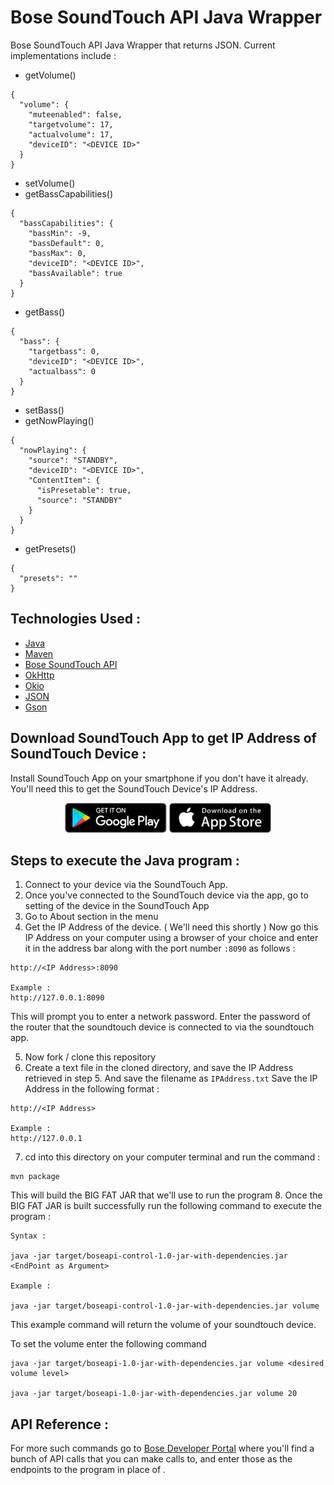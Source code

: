 # Bose SoundTouch API Java Wrapper
Bose SoundTouch API Java Wrapper that returns JSON. Current implementations include :

* getVolume()

```$xslt
{
  "volume": {
    "muteenabled": false,
    "targetvolume": 17,
    "actualvolume": 17,
    "deviceID": "<DEVICE ID>"
  }
}
```

* setVolume()
* getBassCapabilities()

```
{
  "bassCapabilities": {
    "bassMin": -9,
    "bassDefault": 0,
    "bassMax": 0,
    "deviceID": "<DEVICE ID>",
    "bassAvailable": true
  }
}

```

* getBass()

```$xslt
{
  "bass": {
    "targetbass": 0,
    "deviceID": "<DEVICE ID>",
    "actualbass": 0
  }
}
```

* setBass()
* getNowPlaying()

```$xslt
{
  "nowPlaying": {
    "source": "STANDBY",
    "deviceID": "<DEVICE ID>",
    "ContentItem": {
      "isPresetable": true,
      "source": "STANDBY"
    }
  }
}
```

* getPresets()

```
{
  "presets": ""
}
```

## Technologies Used :

* [Java](https://www.java.com/en/)
* [Maven](https://maven.apache.org)
* [Bose SoundTouch API](https://developer.bose.com/guides/bose-soundtouch-api/bose-soundtouch-api-reference)
* [OkHttp](https://mvnrepository.com/artifact/com.squareup.okhttp/okhttp/2.7.5)
* [Okio](https://mvnrepository.com/artifact/com.squareup.okio/okio/2.1.0)
* [JSON](https://mvnrepository.com/artifact/org.json/json/20180130)
* [Gson](https://mvnrepository.com/artifact/com.google.code.gson/gson/2.8.5)

## Download SoundTouch App to get IP Address of SoundTouch Device :

Install SoundTouch App on your smartphone if you don't have it already. You'll need this to get the SoundTouch Device's IP Address.
<!-- [![](https://www.globalvillage.ae/wp-content/uploads/2015/01/app-store-icon.png)](https://itunes.apple.com/us/app/bose-soundtouch/id708379313?mt=8) -->
<div>
<center>
<a href='https://play.google.com/store/apps/details?id=com.bose.soundtouch&hl=en_US'><img alt='Get it on Google Play' src='assets/google_play.png' height='48px'/></a>
<a href='https://itunes.apple.com/us/app/bose-soundtouch/id708379313?mt=8'><img alt='Get it on the App Store' src='assets/app_store.png' height='48px'/></a>
</center>
</div>

<!-- Link to [iOS App](https://itunes.apple.com/us/app/bose-soundtouch/id708379313?mt=8) and link to [Android App](https://play.google.com/store/apps/details?id=com.bose.soundtouch&hl=en_US) -->

## Steps to execute the Java program :

1. Connect to your device via the SoundTouch App.
2. Once you've connected to the SoundTouch device via the app, go to setting of the device in the SoundTouch App
3. Go to About section in the menu
4. Get the IP Address of the device. ( We'll need this shortly )
Now go this IP Address on your computer using a browser of your choice and enter it in the address bar along with the port number ```:8090``` as follows :
```
http://<IP Address>:8090

Example :
http://127.0.0.1:8090
```
This will prompt you to enter a network password. Enter the password of the router that the soundtouch device is connected to via the soundtouch app.

5. Now fork / clone this repository
6. Create a text file in the cloned directory, and save the IP Address retrieved in step 5. And save the filename as ```IPAddress.txt```
Save the IP Address in the following format :
```
http://<IP Address>

Example :
http://127.0.0.1
```
7. cd into this directory on your computer terminal and run the command :
```
mvn package
```
This will build the BIG FAT JAR that we'll use to run the program
8. Once the BIG FAT JAR is built successfully run the following command to execute the program :
```
Syntax :

java -jar target/boseapi-control-1.0-jar-with-dependencies.jar <EndPoint as Argument>

Example :

java -jar target/boseapi-control-1.0-jar-with-dependencies.jar volume
```

This example command will return the volume of your soundtouch device.

To set the volume enter the following command

```
java -jar target/boseapi-1.0-jar-with-dependencies.jar volume <desired volume level>

java -jar target/boseapi-1.0-jar-with-dependencies.jar volume 20
```

## API Reference :

For more such commands go to [Bose Developer Portal](https://developer.bose.com/guides/bose-soundtouch-api/bose-soundtouch-api-reference) where you'll find a bunch of API calls that you can make calls to, and enter those as the endpoints to the program in place of <EndPoint as Argument>.